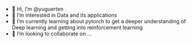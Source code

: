 - 👋 Hi, I’m @yuguerten
- 👀 I’m interested in Data and its applications
- 🌱 I’m currently learning about pytorch to get a deeper understanding of Deep learning and getting into reinforcement learning
- 💞️ I’m looking to collaborate on ...

<!---
yuguerten/yuguerten is a ✨ special ✨ repository because its `README.md` (this file) appears on your GitHub profile.
You can click the Preview link to take a look at your changes.
--->
